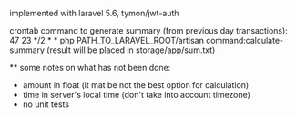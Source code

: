 

implemented with laravel 5.6, tymon/jwt-auth

crontab command to generate summary (from previous day transactions):
47 23 */2 * * php PATH_TO_LARAVEL_ROOT/artisan command:calculate-summary
(result will be placed in storage/app/sum.txt)


** some notes on what has not been done:
- amount in float (it mat be not the best option for calculation)
- time in server's local time (don't take into account timezone)
- no unit tests